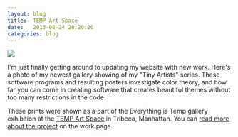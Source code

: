 ```yaml
---
layout: blog
title:  TEMP Art Space
date:   2013-08-24 20:20:20
categories: blog
---
```



<div class="wide-750">
  <img src="{% asset_path blog/tempgallery.jpg %}" />
</div>


I'm just finally getting around to updating my website with new work. Here's a photo of my newest gallery showing of my "Tiny Artists" series. These software programs and resulting posters investigate color theory, and how far you can come in creating software that creates beautiful themes without too many restrictions in the code.

These prints were shown as a part of the Everything is Temp gallery exhibition at the [TEMP Art Space](http://tempartspace.com/) in Tribeca, Manhattan. You can [read more about the project](/work/tiny-artists-456) on the work page.